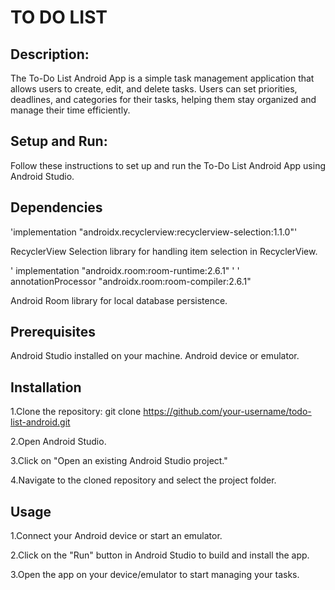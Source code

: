 # TO DO LIST


## Description:

The To-Do List Android App is a simple task management application that allows users to create, edit, and delete tasks. Users can set priorities, deadlines, and categories for their tasks, helping them stay organized and manage their time efficiently.

## Setup and Run:

Follow these instructions to set up and run the To-Do List Android App using Android Studio.

## Dependencies

'implementation "androidx.recyclerview:recyclerview-selection:1.1.0"'
 
    
RecyclerView Selection library for handling item selection in RecyclerView.

' implementation "androidx.room:room-runtime:2.6.1" '
' annotationProcessor "androidx.room:room-compiler:2.6.1" 

 
 Android Room library for local database persistence.


## Prerequisites

Android Studio installed on your machine.
Android device or emulator.

## Installation

1.Clone the repository: git clone https://github.com/your-username/todo-list-android.git


2.Open Android Studio.


3.Click on "Open an existing Android Studio project."


4.Navigate to the cloned repository and select the project folder.

## Usage

1.Connect your Android device or start an emulator.


2.Click on the "Run" button in Android Studio to build and install the app.


3.Open the app on your device/emulator to start managing your tasks.


